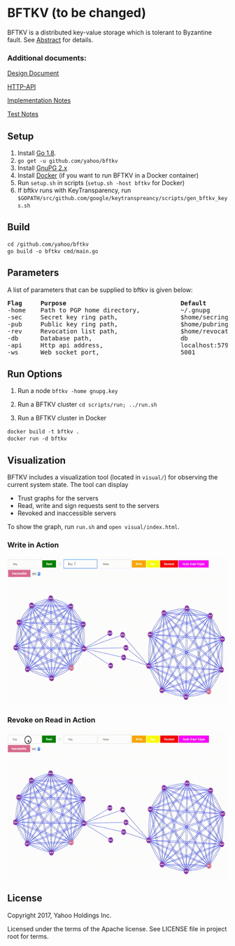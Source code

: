 # BFTKV (to be changed)

BFTKV is a distributed key-value storage which is tolerant to Byzantine fault. See [Abstract](docs/design.md) for details.

### Additional documents:
[Design Document](https://docs.google.com/document/d/14xYeGR291UKba1pimO9DnFNvfZ3ceTYsfbWZbgpWkTQ/edit?usp=sharing)

[HTTP-API](docs/http_api.md)

[Implementation Notes](docs/notes.md)

[Test Notes](docs/tests.md)

## Setup
1. Install [Go 1.8](https://golang.org/doc/install).
2. `go get -u github.com/yahoo/bftkv`
3. Install [GnuPG 2.x](https://www.gnupg.org/download/index.en.html)
4. Install [Docker](https://www.docker.com) (if you want to run BFTKV in a Docker container)
5. Run `setup.sh` in scripts (`setup.sh -host bftkv` for Docker)
6. If bftkv runs with KeyTransparency, run `$GOPATH/src/github.com/google/keytranspreancy/scripts/gen_bftkv_keys.sh`

## Build
```
cd /github.com/yahoo/bftkv
go build -o bftkv cmd/main.go
```

## Parameters
A list of parameters that can be supplied to bftkv is given below:

<pre>
<b>Flag</b>     <b>Purpose </b>                              <b>Default</b>
-home    Path to PGP home directory,           ~/.gnupg
-sec     Secret key ring path,                 $home/secring.gpg
-pub     Public key ring path,                 $home/pubring.gpg
-rev     Revocation list path,                 $home/revocation.gpg
-db      Database path,                        db
-api     Http api address,                     localhost:5792
-ws      Web socket port,                      5001
</pre>

## Run Options
1. Run a node `bftkv -home gnupg.key`

2. Run a BFTKV cluster `cd scripts/run; ../run.sh`

3. Run a BFTKV cluster in Docker

```
docker build -t bftkv .
docker run -d bftkv
```

## Visualization
BFTKV includes a visualization tool (located in `visual/`) for observing the current system state. The tool can display

* Trust graphs for the servers
* Read, write and sign requests sent to the servers
* Revoked and inaccessible servers 

To show the graph, run `run.sh` and `open visual/index.html`.

### Write in Action
<img src="docs/images/write.gif" alt="Write"/>

### Revoke on Read in Action
<img src="docs/images/revokeOnRead.gif" alt="Revoke on Read"/> 

## License
Copyright 2017, Yahoo Holdings Inc.

Licensed under the terms of the Apache license. See LICENSE file in project root for terms.
